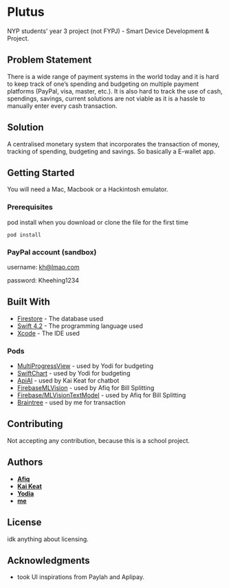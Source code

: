 # Plutus

NYP students' year 3 project (not FYPJ) - Smart Device Development & Project. 

## Problem Statement

There is a wide range of payment systems in the world today and it is hard to keep track of one’s spending and budgeting on multiple payment platforms (PayPal, visa, master, etc.). It is also hard to track the use of cash, spendings, savings, current solutions are not viable as it is a hassle to manually enter every cash transaction.

## Solution
A centralised monetary system that incorporates the transaction of money, tracking of spending, budgeting and savings. So basically a E-wallet app.

## Getting Started

You will need a Mac, Macbook or a Hackintosh emulator.

### Prerequisites

pod install when you download or clone the file for the first time

```
pod install
```

### PayPal account (sandbox)

username: kh@lmao.com

password: Kheehing1234

## Built With

* [Firestore](https://firebase.google.com/docs/firestore) - The database used
* [Swift 4.2](https://swift.org/blog/swift-4-2-released/) - The programming language used
* [Xcode](https://developer.apple.com/xcode/) - The IDE used

### Pods
* [MultiProgressView](https://cocoapods.org/pods/MultiProgressView) - used by Yodi for budgeting
* [SwiftChart](https://cocoapods.org/pods/SwiftChart) - used by Yodi for budgeting
* [ApiAI](https://github.com/dialogflow/dialogflow-apple-client) - used by Kai Keat for chatbot
* [FirebaseMLVision](https://firebase.google.com/docs/ml-kit/) - used by Afiq for Bill Splitting
* [Firebase/MLVisionTextModel](https://firebase.google.com/docs/ml-kit/) - used by Afiq for Bill Splitting
* [Braintree](https://cocoapods.org/pods/Braintree) - used by me for transaction

## Contributing

Not accepting any contribution, because this is a school project.

## Authors

* **[Afiq](https://github.com/afiqali)** 
* **[Kai Keat]()** 
* **[Yodia](https://github.com/yodigarcia)** 
* **[me](https://github.com/kheehing/)** 

## License

idk anything about licensing.

## Acknowledgments

* took UI inspirations from Paylah and Aplipay.
